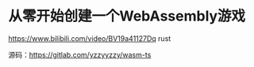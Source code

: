 # 从零开始创建一个WebAssembly游戏


https://www.bilibili.com/video/BV19a41127Dq   rust 






源码：https://gitlab.com/yzzyyzzy/wasm-ts












